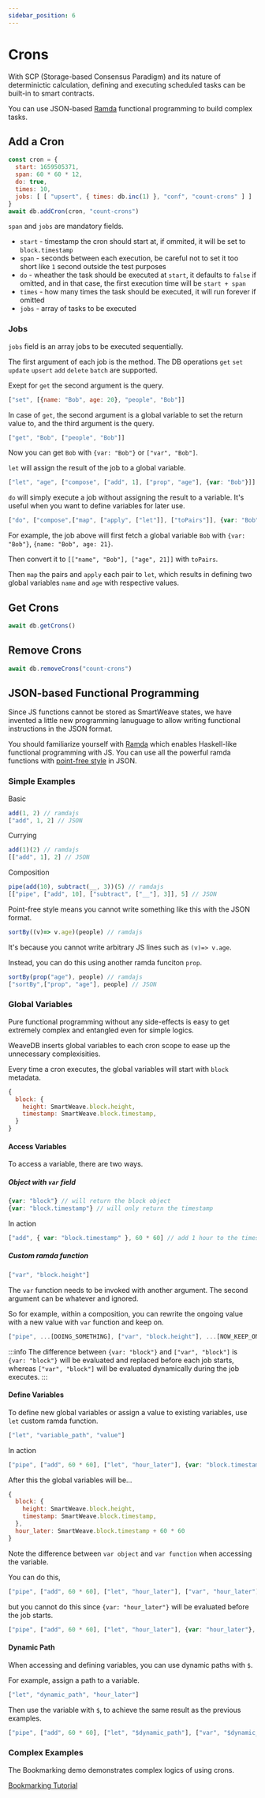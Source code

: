 ```yaml
---
sidebar_position: 6
---
```

# Crons

With SCP (Storage-based Consensus Paradigm) and its nature of determinictic calculation, defining and executing scheduled tasks can be built-in to smart contracts.

You can use JSON-based [Ramda](https://ramdajs.com) functional programming to build complex tasks.

## Add a Cron

```js
const cron = {
  start: 1659505371,
  span: 60 * 60 * 12,
  do: true,
  times: 10,
  jobs: [ [ "upsert", { times: db.inc(1) }, "conf", "count-crons" ] ]
}
await db.addCron(cron, "count-crons")
```
`span` and `jobs` are mandatory fields.

- `start` - timestamp the cron should start at, if ommited, it will be set to `block.timestamp`
- `span` - seconds between each execution, be careful not to set it too short like `1` second outside the test purposes
- `do` - wheather the task should be executed at `start`, it defaults to `false` if omitted, and in that case, the first execution time will be `start + span`
- `times` - how many times the task should be executed, it will run forever if omitted
- `jobs` - array of tasks to be executed

### Jobs

`jobs` field is an array jobs to be executed sequentially.

The first argument of each job is the method. The DB operations `get` `set` `update` `upsert` `add` `delete` `batch` are supported.

Exept for `get` the second argument is the query.

```js
["set", [{name: "Bob", age: 20}, "people", "Bob"]]
```

In case of `get`, the second argument is a global variable to set the return value to, and the third argument is the query.

```js
["get", "Bob", ["people", "Bob"]]
```
Now you can get `Bob` with `{var: "Bob"}` or `["var", "Bob"]`.

`let` will assign the result of the job to a global variable.

```js
["let", "age", ["compose", ["add", 1], ["prop", "age"], {var: "Bob"}]]
```

`do` will simply execute a job without assigning the result to a variable. It's useful when you want to define variables for later use.

```js
["do", ["compose",["map", ["apply", ["let"]], ["toPairs"]], {var: "Bob"}]]
```
For example, the job above will first fetch a global variable `Bob` with `{var: "Bob"}`, `{name: "Bob", age: 21}`.

Then convert it to `[["name", "Bob"], ["age", 21]]` with `toPairs`.

Then `map` the pairs and `apply` each pair to `let`, which results in defining two global variables `name` and `age` with respective values.

## Get Crons

```js
await db.getCrons()
```

## Remove Crons

```js
await db.removeCrons("count-crons")
```

## JSON-based Functional Programming

Since JS functions cannot be stored as SmartWeave states, we have invented a little new programming lanuguage to allow writing functional instructions in the JSON format.

You should familiarize yourself with [Ramda](https://ramdajs.com) which enables Haskell-like functional programming with JS. You can use all the powerful ramda functions with [point-free style](https://ramdajs.com) in JSON.

### Simple Examples

Basic

```js
add(1, 2) // ramdajs
["add", 1, 2] // JSON
```

Currying

```js
add(1)(2) // ramdajs
[["add", 1], 2] // JSON
```

Composition

```js
pipe(add(10), subtract(__, 3))(5) // ramdajs
[["pipe", ["add", 10], ["subtract", ["__"], 3]], 5] // JSON
```

Point-free style means you cannot write something like this with the JSON format.

```js
sortBy((v)=> v.age)(people) // ramdajs
```

It's because you cannot write arbitrary JS lines such as `(v)=> v.age`.

Instead, you can do this using another ramda funciton `prop`.

```js
sortBy(prop("age"), people) // ramdajs
["sortBy",["prop", "age"], people] // JSON
```

### Global Variables

Pure functional programming without any side-effects is easy to get extremely complex and entangled even for simple logics.

WeaveDB inserts global variables to each cron scope to ease up the unnecessary complexisities.

Every time a cron executes, the global variables will start with `block` metadata.

```js
{
  block: {
    height: SmartWeave.block.height,
    timestamp: SmartWeave.block.timestamp,
  }
}
```

#### Access Variables

To access a variable, there are two ways.

##### Object with `var` field

```js
{var: "block"} // will return the block object
{var: "block.timestamp"} // will only return the timestamp
```

In action

```js
["add", { var: "block.timestamp" }, 60 * 60] // add 1 hour to the timestamp
```

##### Custom ramda function

```js
["var", "block.height"]
```

The `var` function needs to be invoked with another argument. The second argument can be whatever and ignored.

So for example, within a composition, you can rewrite the ongoing value with a new value with `var` function and keep on.

```js
["pipe", ...[DOING_SOMETHING], ["var", "block.height"], ...[NOW_KEEP_ON_WITH_BLOCK_HEIGHT]]
```

:::info
The difference between `{var: "block"}` and `["var", "block"]` is `{var: "block"}` will be evaluated and replaced before each job starts, whereas `["var", "block"]` will be evaluated dynamically during the job executes.
:::


#### Define Variables

To define new global variables or assign a value to existing variables, use `let` custom ramda function.

```js
["let", "variable_path", "value"]
```

In action

```js
["pipe", ["add", 60 * 60], ["let", "hour_later"], {var: "block.timestamp"}]
```

After this the global variables will be...

```js
{
  block: {
    height: SmartWeave.block.height,
    timestamp: SmartWeave.block.timestamp,
  },
  hour_later: SmartWeave.block.timestamp + 60 * 60
}
```

Note the difference between `var object` and `var function` when accessing the variable.

You can do this,

```js
["pipe", ["add", 60 * 60], ["let", "hour_later"], ["var", "hour_later"], {var: "block.timestamp"}]
```

but you cannot do this since `{var: "hour_later"}` will be evaluated before the job starts.

```js
["pipe", ["add", 60 * 60], ["let", "hour_later"], {var: "hour_later"}, {var: "block.timestamp"}]
```

#### Dynamic Path

When accessing and defining variables, you can use dynamic paths with `$`.

For example, assign a path to a variable.

```js
["let", "dynamic_path", "hour_later"]
```

Then use the variable with `$`, to achieve the same result as the previous examples.

```js
["pipe", ["add", 60 * 60], ["let", "$dynamic_path"], ["var", "$dynamic_path"], {var: "block.timestamp"}]
```

### Complex Examples

The Bookmarking demo demonstrates complex logics of using crons.

[Bookmarking Tutorial](/docs/examples/bookmarks#advanced-calculate-bookmark-counts-with-cron)
